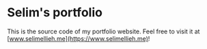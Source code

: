 # Selim's portfolio
This is the source code of my portfolio website. Feel free to visit it at [www.selimellieh.me](https://www.selimellieh.me)!
